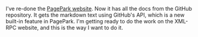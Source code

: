 I've re-done the <a href="http://pagepark.io/">PagePark website</a>. Now it has all the docs from the GitHub repository. It gets the markdown text using GitHub's API, which is a new built-in feature in PagePark. I'm getting ready to do the work on the XML-RPC website, and this is the way I want to do it. 
